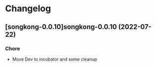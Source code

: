 # Changelog



## [songkong-0.0.10]songkong-0.0.10 (2022-07-22)

### Chore

- Move Dev to incubator and some cleanup
  
  